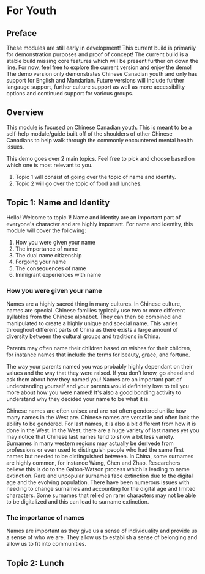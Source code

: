 # For Youth

## Preface
These modules are still early in development! This current build is primarily for demonstration purposes and proof of concept! The current build is a stable build missing core features which will be present further on down the line. For now, feel free to explore the current version and enjoy the demo! The demo version only demonstrates Chinese Canadian youth and only has support for English and Mandarian. Future versions will include further langauge support, further culture support as well as more accessibility options and continued support for various groups.

## Overview
This module is focused on Chinese Canadian youth. This is meant to be a self-help module/guide built off of the shoulders of other Chinese Canadians to help walk through the commonly encountered mental health issues. 

This demo goes over 2 main topics. Feel free to pick and choose based on which one is most relevant to you.

1. Topic 1 will consist of going over the topic of name and identity. 
2. Topic 2 will go over the topic of food and lunches.

## Topic 1: Name and Identity
Hello! Welcome to topic 1! Name and identity are an important part of everyone's character and are highly important. For name and identity, this module will cover the following:
1. How you were given your name
2. The importance of name
3. The dual name citizenship
4. Forgoing your name
5. The consequences of name
6. Immigrant experiences with name

### How you were given your name
Names are a highly sacred thing in many cultures. In Chinese culture, names are special. Chinese families typically use two or more different syllables from the Chinese alphabet. They can then be combined and manipulated to create a highly unique and special name. This varies throughout different parts of China as there exists a large amount of diversity between the cultural groups and traditions in China.

Parents may often name their children based on wishes for their children, for instance names that include the terms for beauty, grace, and fortune. 

The way your parents named you was probably highly dependant on their values and the way that they were raised. If you don't know, go ahead and ask them about how they named you! Names are an important part of understanding yourself and your parents would definitely love to tell you more about how you were named! It's also a good bonding activity to understand why they decided your name to be what it is.

Chinese names are often unisex and are not often gendered unlike how many names in the West are. Chinese names are versatile and often lack the ability to be gendered. For last names, it is also a bit different from how it is done in the West. In the West, there are a huge variety of last names yet you may notice that Chinese last names tend to show a bit less variety. Surnames in many western regions may actually be derivede from professions or even used to distinguish people who had the same first names but needed to be distinguished between. In China, some surnames are highly common, for instance Wang, Chen and Zhao. Researchers believe this is do to the Galton-Watson process which is leading to name extinction. Rare and unpopular surnames face extinction due to the digital age and the evolving population. There have been numerous issues with needing to change surnames and accounting for the digital age and limited characters. Some surnames that relied on rarer characters may not be able to be digitalized and this can lead to surname extinction. 

### The importance of names


Names are important as they give us a sense of individuality and provide us a sense of who we are. They allow us to establish a sense of belonging and allow us to fit into communities.  





## Topic 2: Lunch
